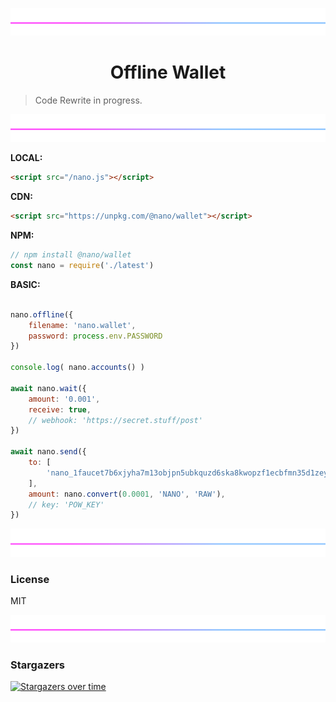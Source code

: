 ![line](https://github.com/fwd/n2/raw/master/.github/line.png)

<h1 align="center">Offline Wallet</h1>

> Code Rewrite in progress. 

![line](https://github.com/fwd/n2/raw/master/.github/line.png)

**LOCAL:**
```html
<script src="/nano.js"></script>
```

**CDN:**
```html
<script src="https://unpkg.com/@nano/wallet"></script>
```

**NPM:**
```js
// npm install @nano/wallet
const nano = require('./latest')
```

**BASIC:**
```js

nano.offline({ 
    filename: 'nano.wallet', 
    password: process.env.PASSWORD 
})

console.log( nano.accounts() )

await nano.wait({ 
    amount: '0.001',
    receive: true, 
    // webhook: 'https://secret.stuff/post'
})

await nano.send({ 
    to: [ 
        'nano_1faucet7b6xjyha7m13objpn5ubkquzd6ska8kwopzf1ecbfmn35d1zey3ys', 
    ], 
    amount: nano.convert(0.0001, 'NANO', 'RAW'),
    // key: 'POW_KEY' 
})
```

![line](https://github.com/fwd/n2/raw/master/.github/line.png)

### License

MIT

![line](https://github.com/fwd/n2/raw/master/.github/line.png)

### Stargazers

[![Stargazers over time](https://starchart.cc/fwd/nano-offline.svg)](https://github.com/fwd/nano-offline)
